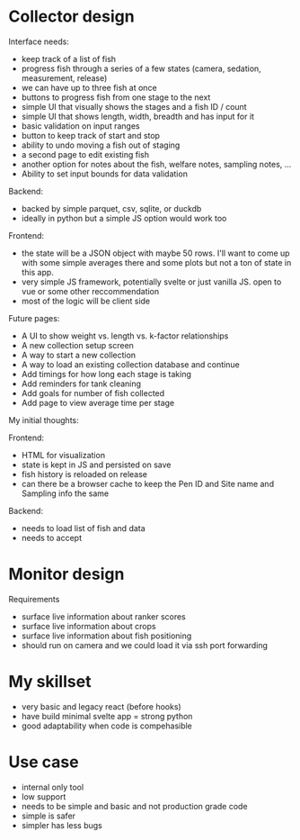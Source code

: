 # Collector design

Interface needs:
 - keep track of a list of fish
 - progress fish through a series of a few states (camera, sedation, measurement, release)
 - we can have up to three fish at once
 - buttons to progress fish from one stage to the next
 - simple UI that visually shows the stages and a fish ID / count
 - simple UI that shows length, width, breadth and has input for it
 - basic validation on input ranges
 - button to keep track of start and stop
 - ability to undo moving a fish out of staging
 - a second page to edit existing fish
 - another option for notes about the fish, welfare notes, sampling notes, ...
 - Ability to set input bounds for data validation

Backend:
 - backed by simple parquet, csv, sqlite, or duckdb
 - ideally in python but a simple JS option would work too

Frontend:
 - the state will be a JSON object with maybe 50 rows. I'll want to come up with some simple averages there and some plots but not a ton of state in this app.
 - very simple JS framework, potentially svelte or just vanilla JS. open to vue or some other reccommendation
 - most of the logic will be client side

Future pages:
 - A UI to show weight vs. length vs. k-factor relationships
 - A new collection setup screen
 - A way to start a new collection
 - A way to load an existing collection database and continue
 - Add timings for how long each stage is taking
 - Add reminders for tank cleaning
 - Add goals for number of fish collected
 - Add page to view average time per stage

My initial thoughts:

Frontend:
 - HTML for visualization
 - state is kept in JS and persisted on save
 - fish history is reloaded on release
 - can there be a browser cache to keep the Pen ID and Site name and Sampling info the same

Backend:
 - needs to load list of fish and data
 - needs to accept 

# Monitor design
Requirements
 - surface live information about ranker scores
 - surface live information about crops
 - surface live information about fish positioning
 - should run on camera and we could load it via ssh port forwarding

 # My skillset
 - very basic and legacy react (before hooks)
 - have build minimal svelte app
 = strong python
 - good adaptability when code is compehasible

# Use case
 - internal only tool
 - low support
 - needs to be simple and basic and not production grade code
 - simple is safer
 - simpler has less bugs
